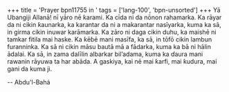 +++
title = 'Prayer bpn11755 in '
tags = ['lang-100', 'bpn-unsorted']
+++
Yā Ubangiji Allanā! nī yāro nē ƙarami. Ka cīda ni da nōnon rahamarka. Ka rāyar da ni cikin ƙaunarka, ka karantar da ni a makarantar nasīyarka, kuma ka sā, in girma cikin inuwar karāmarka. Ka zāro ni daga cikin duhu, ka maishē ni tamkar fitila mai haske. Ka ƙēɓē mani masīfa, ka sā, in tōfō cikin lambun furanninka. Ka sā ni cikin māsu bautā mā a fādarka, kuma ka bā ni hālin ādalai. Ka sā, in zama dalīlin albarkar bil’adama, kuma ka ɗaura mani rawanin rāyuwa ta har abāda. A gaskiya, kai nē mai ƙarfi, mai ƙudura, mai gani da kuma ji.

-- Abdu'l-Bahá
